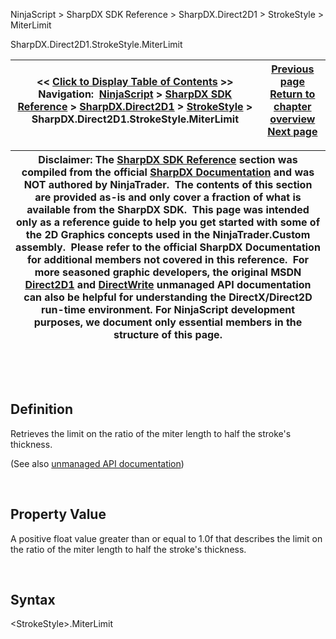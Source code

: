 ﻿


NinjaScript \> SharpDX SDK Reference \> SharpDX.Direct2D1 \> StrokeStyle \> MiterLimit






















SharpDX.Direct2D1\.StrokeStyle.MiterLimit







| \<\< [Click to Display Table of Contents](sharpdx_direct2d1_strokestyle_miterlimit.md) \>\> **Navigation:**     [NinjaScript](ninjascript.md) \> [SharpDX SDK Reference](sharpdx_sdk_reference.md) \> [SharpDX.Direct2D1](sharpdx_direct2d1.md) \> [StrokeStyle](sharpdx_direct2d1_strokestyle.md) \> SharpDX.Direct2D1\.StrokeStyle.MiterLimit | [Previous page](sharpdx_direct2d1_strokestyle_linejoin.md) [Return to chapter overview](sharpdx_direct2d1_strokestyle.md) [Next page](sharpdx_direct2d1_strokestyle_startcap.md) |
| --- | --- |













| Disclaimer: The [SharpDX SDK Reference](sharpdx_sdk_reference.md) section was compiled from the official [SharpDX Documentation](http://sharpdx.org/) and was NOT authored by NinjaTrader.  The contents of this section are provided as\-is and only cover a fraction of what is available from the SharpDX SDK.  This page was intended only as a reference guide to help you get started with some of the 2D Graphics concepts used in the NinjaTrader.Custom assembly.  Please refer to the official SharpDX Documentation for additional members not covered in this reference.  For more seasoned graphic developers, the original MSDN [Direct2D1](https://msdn.microsoft.com/en-us/library/windows/desktop/dd370990.aspx) and [DirectWrite](https://msdn.microsoft.com/en-us/library/windows/desktop/dd368038.aspx) unmanaged API documentation can also be helpful for understanding the DirectX/Direct2D run\-time environment. For NinjaScript development purposes, we document only essential members in the structure of this page. |
| --- |



 


 


## Definition


Retrieves the limit on the ratio of the miter length to half the stroke's thickness. 


(See also [unmanaged API documentation](https://msdn.microsoft.com/en-us/library/dd372242.aspx))


 


## Property Value


A positive float value greater than or equal to 1\.0f that describes the limit on the ratio of the miter length to half the stroke's thickness.


 


## Syntax


\<StrokeStyle\>.MiterLimit


## 


## 








